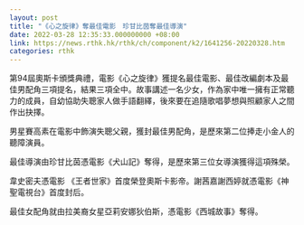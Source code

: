 ```yaml
---
layout: post
title: "《心之旋律》奪最佳電影　珍甘比茵奪最佳導演"
date: 2022-03-28 12:35:33.000000000 +08:00
link: https://news.rthk.hk/rthk/ch/component/k2/1641256-20220328.htm
categories: rthk
---
```


第94屆奧斯卡頒獎典禮，電影《心之旋律》獲提名最佳電影、最佳改編劇本及最佳男配角三項提名，結果三項全中。故事講述一名少女，作為家中唯一擁有正常聽力的成員，自幼協助失聰家人做手語翻繹，後來要在追隨歌唱夢想與照顧家人之間作出抉擇。

男星賽高素在電影中飾演失聰父親，獲封最佳男配角，是歷來第二位捧走小金人的聽障演員。

最佳導演由珍甘比茵憑電影《犬山記》奪得，是歷來第三位女導演獲得這項殊榮。

韋史密夫憑電影 《王者世家》首度榮登奧斯卡影帝。謝茜嘉謝西婷就憑電影《神聖電視台》首度封后。

最佳女配角就由拉美裔女星亞莉安娜狄伯斯，憑電影《西城故事》奪得。
